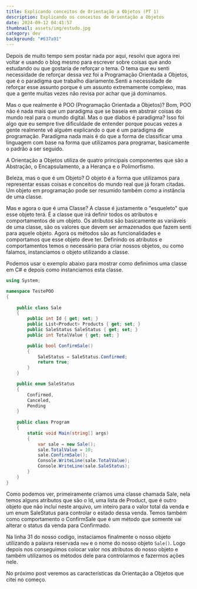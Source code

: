 ```yaml
---
title: Explicando conceitos de Orientação a Objetos (PT 1)
description: Explicando os conceitos de Orientação a Objetos
date: 2024-09-12 04:41:57
thumbnail: assets/img/estudo.jpg
category: dev
background: "#637a91"
---
```

Depois de muito tempo sem postar nada por aqui, resolvi que agora irei voltar e usando o blog mesmo para escrever sobre coisas que ando estudando ou que gostaria de reforçar o tema. O tema que eu senti necessidade de reforçar dessa vez foi a Programação Orientada a Objetos, que é o paradigma que trabalho diariamente.Senti a necessidade de reforçar esse assunto porque é um assunto extremamente complexo, mas que a gente muitas vezes não revisa por achar que já dominamos. 

Mas o que realmente é POO (Programação Orientada a Objetos)? Bom, POO não é nada mais que um paradigma que se baseia em abstrair coisas do mundo real para o mundo digital. Mas o que diabos é paradigma? Isso foi algo que eu sempre tive dificuldade de entender porque poucas vezes a gente realmente vê alguém explicando o que é um paradigma de programação. Paradigma nada mais é do que a forma de classificar uma linguagem com base na forma que utilizamos para programar, basicamente o padrão a ser seguido.

A Orientação a Objetos utiliza de quatro principais componentes que são a Abstração, o Encapsulamento, a a Herança e o Polimorfismo.

Beleza, mas o que é um Objeto? O objeto é a forma que utilizamos para representar essas coisas e conceitos do mundo real que já foram citadas. Um objeto em programação pode ser resumido também como a instância de uma classe. 

Mas e agora o que é uma Classe? A classe é justamente o "esqueleto" que esse objeto terá. É a classe que irá definir todos os atributos e comportamentos de um objeto. Os atributos são basicamente as variáveis de uma classe, são os valores que devem ser armazenados que fazem senti para aquele objeto. Agora os métodos são as funcionalidades e comportamos que esse objeto deve ter. Definindo os atributos e comportamentos temos o necessário para criar nossos objetos, ou como falamos, instanciamos o objeto utilizando a classe.

Podemos usar o exemplo abaixo para mostrar como definimos uma classe em C# e depois como instanciamos esta classe.

```csharp
using System;

namespace TestePOO
{
    
    public class Sale
    {
        public int Id { get; set; }
        public List<Product> Products { get; set; }
        public SaleStatus SaleStatus { get; set; }
        public int TotalValue { get; set; }

        public bool ConfirmSale()
        {
            SaleStatus = SaleStatus.Confirmed;
            return true;
        }
    }

    public enum SaleStatus
    {
        Confirmed,
        Canceled,
        Pending
    }
    
    public class Program
    {
        static void Main(string[] args) 
        {
            var sale = new Sale();
            sale.TotalValue = 10;
            sale.ConfirmSale();
            Console.WriteLine(sale.TotalValue);
            Console.WriteLine(sale.SaleStatus);
        }
    }
}
```

Como podemos ver, primeiramente criamos uma classe chamada Sale, nela temos alguns atributos que são o Id, uma lista de Product, que é outro objeto que não incluí neste arquivo, um inteiro para o valor total da venda e um enum SaleStatus para controlar o estado dessa venda. Temos também como comportamento o ConfirmSale que é um método que somente vai alterar o status da venda para Confirmado.

Na linha 31 do nosso codigo, instaciamos finalmente o nosso objeto utilizando a palavra reservada `new` e o nome do nosso objeto `Sale()`. Logo depois nos conseguimos colocar valor nos atributos do nosso objeto e também utilizamos os métodos dele para controlarmos e fazermos ações nele.

No próximo post veremos as características da Orientação a Objetos que citei no começo.
